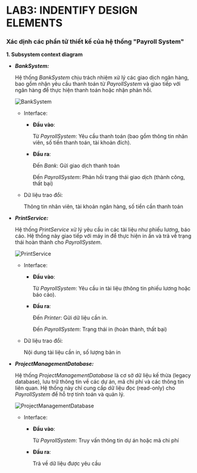 # LAB3: INDENTIFY DESIGN ELEMENTS
### Xác dịnh các phần tử thiết kế của hệ thống "Payroll System"

**1. Subsystem context diagram**

- ***BankSystem:***

    Hệ thống *BankSystem* chịu trách nhiệm xử lý các giao dịch ngân hàng, bao gồm nhận yêu cầu thanh toán từ *PayrollSystem* và giao tiếp với ngân hàng để thực hiện thanh toán hoặc nhận phản hồi.

    ![BankSystem](https://www.planttext.com/api/plantuml/png/P9313S8m34NlcSBgdGKue8e9aCe29XWKaJWbTWwThGT6OWNIgg4L7FtzzFpbz_XgHJ5f3jwWrPYWEU6GelVG3Q8K6a219JA9h2BVFK5pH7viY7MicYdvheofrjrXmy8UEk8hz3W4OeL4pqoYPaCi_4JcIt0Acf2bt72HP-xFU5w18fG-ij2FiPOfKaND0XpLtPp5sTgMIjC_FW000F__0m00 "BankSystem")

  - Interface:

      - **Đầu vào**:
        
          Từ *PayrollSystem*: Yêu cầu thanh toán (bao gồm thông tin nhân viên, số tiền thanh toán, tài khoản đích).

      - **Đầu ra**:
        
          Đến *Bank*: Gửi giao dịch thanh toán

          Đến *PayrollSystem*: Phản hồi trạng thái giao dịch (thành công, thất bại)

  - Dữ liệu trao đổi:

      Thông tin nhân viên, tài khoản ngân hàng, số tiền cần thanh toán
  
- ***PrintService:***

    Hệ thống *PrintService* xử lý yêu cầu in các tài liệu như phiếu lương, báo cáo. Hệ thống này giao tiếp với máy in để thực hiện in ấn và trả về trạng thái hoàn thành cho *PayrollSystem*.

  ![PrintService](https://www.planttext.com/api/plantuml/png/P9313S8m34NldiBgdGLwG9LOe58d2Ab1GMbS71Ufit5W95QWKHEWwj7_l__rvVVprKGrejFWmLXbmQerix3tsCrHQQZGHCmI25aruUffeSG5xKWUpjBA_0dVggIH_7mIWD9_E6uoM6D7eSSnQIXqdoWgR8YI85dWLjXIZ9c_yHcAjozk2uEMXz6JKhzlphDgFAsCuu21rLsSDUc0PfcN_lG1003__mC0 "PrintService")

  - Interface:

      - **Đầu vào**:
        
          Từ *PayrollSystem*: Yêu cầu in tài liệu (thông tin phiếu lương hoặc báo cáo).
      
      - **Đầu ra**:
        
          Đến *Printer*: Gửi dữ liệu cần in.

          Đến *PayrollSystem*: Trạng thái in (hoàn thành, thất bại)

  - Dữ liệu trao đổi:

      Nội dung tài liệu cần in, số lượng bản in

- ***ProjectManagementDatabase:***

  Hệ thống *ProjectManagementDatabase* là cơ sở dữ liệu kế thừa (legacy database), lưu trữ thông tin về các dự án, mã chi phí và các thông tin liên quan. Hệ thống này chỉ cung cấp dữ liệu đọc (read-only) cho *PayrollSystem* để hỗ trợ tính toán và quản lý.

  ![ProjectManagementDatabase](https://www.planttext.com/api/plantuml/png/R90n3i8m34NtdCBgpWKw80RMIa1FO5fJ5IKEE0vIpyR0aRW2WHAKIepsV_xVzlF-s0H5qUYimKwzGBN3IRorq4v1oLM00Ruj8zGfyc0fKUBFgMgGSI17h5jKF6AWUQ39PNPTo3_HvB3LkfY16lQHP8BB709z4aoX9xfWM-B-Wu3GDL9GKu8BsmDf5FxdbnUf8Lrs6tk2aKzU7EhesMnInFj5Bm000F__0m00 "ProjectManagementDatabase")

  - Interface:

      - **Đầu vào**:
        
          Từ *PayrollSystem*: Truy vấn thông tin dự án hoặc mã chi phí
        
      - **Đầu ra**:
        
          Trả về dữ liệu được yêu cầu
  
